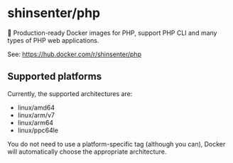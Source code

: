 # shinsenter/php

🧭 Production-ready Docker images for PHP, support PHP CLI and many types of PHP web applications.

See: https://hub.docker.com/r/shinsenter/php

## Supported platforms

Currently, the supported architectures are:

- linux/amd64
- linux/arm/v7
- linux/arm64
- linux/ppc64le

You do not need to use a platform-specific tag (although you can), Docker will automatically choose the appropriate architecture.